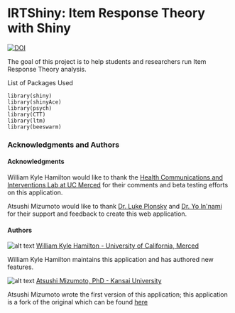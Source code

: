IRTShiny: Item Response Theory with Shiny
========
[![DOI](https://zenodo.org/badge/9922/kylehamilton/IRTShiny.svg)](http://dx.doi.org/10.5281/zenodo.14965)

The goal of this project is to help students and researchers run Item Response Theory analysis.

List of Packages Used 
```
library(shiny) 
library(shinyAce) 
library(psych) 
library(CTT) 
library(ltm) 
library(beeswarm)
```
### Acknowledgments and Authors

#### Acknowledgments
William Kyle Hamilton would like to thank the [Health Communications and Interventions Lab at UC Merced](http://cameronhcilab.com/) for their comments and beta testing efforts on this application. 

Atsushi Mizumoto would like to thank [Dr. Luke Plonsky](http://oak.ucc.nau.edu/ldp3/) and [Dr. Yo In'nami](https://sites.google.com/site/yoinnami/) for their support and feedback to create this web application.


#### Authors


![alt text](http://kylehamilton.com/wp-content/uploads/2014/11/kyle80.jpg "Logo Title Text 1") [William Kyle Hamilton - University of California, Merced](http://www.kylehamilton.com)

William Kyle Hamilton maintains this application and has authored new features.

![alt text](http://kylehamilton.com/wp-content/uploads/2014/11/atsushi80.jpg "Logo Title Text 1")
[Atsushi Mizumoto, PhD - Kansai University](http://mizumot.com)

Atsushi Mizumoto wrote the first version of this application; this application is a fork of the original which can be found [here](https://github.com/mizumot/IRT)
